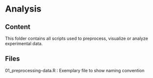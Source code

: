 # Analysis
## Content
This folder contains all scripts used to preprocess, visualize or analyze experimental data.
## Files
01_preprocessing-data.R   : Exemplary file to show naming convention
